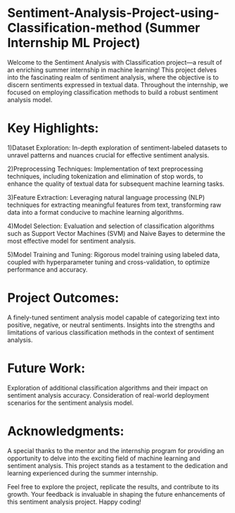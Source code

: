 # Sentiment-Analysis-Project-using-Classification-method (Summer Internship ML Project)

Welcome to the Sentiment Analysis with Classification project—a result of an enriching summer internship in machine learning! This project delves into the fascinating realm of sentiment analysis, where the objective is to discern sentiments expressed in textual data. Throughout the internship, we focused on employing classification methods to build a robust sentiment analysis model.

# Key Highlights:

1)Dataset Exploration:
In-depth exploration of sentiment-labeled datasets to unravel patterns and nuances crucial for effective sentiment analysis.

2)Preprocessing Techniques:
Implementation of text preprocessing techniques, including tokenization and elimination of stop words, to enhance the quality of textual data for subsequent machine learning tasks.

3)Feature Extraction:
Leveraging natural language processing (NLP) techniques for extracting meaningful features from text, transforming raw data into a format conducive to machine learning algorithms.

4)Model Selection:
Evaluation and selection of classification algorithms such as Support Vector Machines (SVM) and Naive Bayes to determine the most effective model for sentiment analysis.

5)Model Training and Tuning:
Rigorous model training using labeled data, coupled with hyperparameter tuning and cross-validation, to optimize performance and accuracy.

# Project Outcomes:
A finely-tuned sentiment analysis model capable of categorizing text into positive, negative, or neutral sentiments.
Insights into the strengths and limitations of various classification methods in the context of sentiment analysis.

# Future Work:
Exploration of additional classification algorithms and their impact on sentiment analysis accuracy.
Consideration of real-world deployment scenarios for the sentiment analysis model.

# Acknowledgments:
A special thanks to the mentor and the internship program for providing an opportunity to delve into the exciting field of machine learning and sentiment analysis. This project stands as a testament to the dedication and learning experienced during the summer internship.

Feel free to explore the project, replicate the results, and contribute to its growth. Your feedback is invaluable in shaping the future enhancements of this sentiment analysis project. Happy coding!
